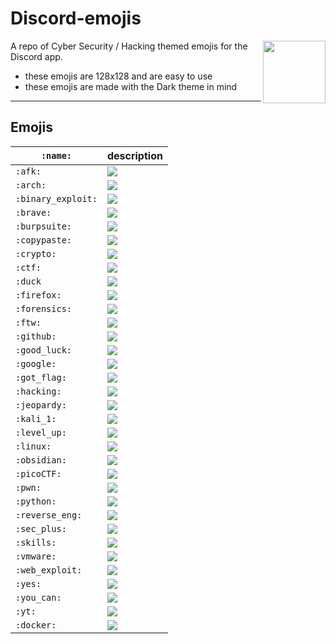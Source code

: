 # Discord-emojis

<img height='100' align=right src='./assets/discord.png'>

A repo of Cyber Security / Hacking themed emojis for the Discord app.

- these emojis are 128x128 and are easy to use
- these emojis are made with the Dark theme in mind

---

## Emojis 

| `:name:`                  | description                                 |
|---------------------------|---------------------------------------------|
| `:afk:`                   | ![](assets/emojis/afk.png)                  |  
| `:arch:`                  | ![](assets/emojis/arch.png)                 |
| `:binary_exploit:`        | ![](assets/emojis/binary_exploit.png)       |
| `:brave:`                 | ![](assets/emojis/brave.png)                |
| `:burpsuite:`             | ![](assets/emojis/burpsuite.png)            |
| `:copypaste:`             | ![](assets/emojis/copypaste.png)            |
| `:crypto:`                | ![](assets/emojis/crypto.png)               |
| `:ctf:`                   | ![](assets/emojis/ctf.png)                  |
| `:duck`                   | ![](assets/emojis/duck.png)                 |
| `:firefox:`               | ![](assets/emojis/firefox.png)              |
| `:forensics:`             | ![](assets/emojis/forensics.png)            |
| `:ftw:`                   | ![](assets/emojis/ftw.png)                  |
| `:github:`                | ![](assets/emojis/github.png)               |
| `:good_luck:`             | ![](assets/emojis/good_luck.png)            |
| `:google:`                | ![](assets/emojis/google.png)               |
| `:got_flag:`              | ![](assets/emojis/got_flag.png)             |
| `:hacking:`               | ![](assets/emojis/hacking.png)              |
| `:jeopardy:`              | ![](assets/emojis/jeopardy.png)             |
| `:kali_1:`                | ![](assets/emojis/kali_1.png)               |
| `:level_up:`              | ![](assets/emojis/level_up.png)             |
| `:linux:`                 | ![](assets/emojis/linux.png)                |
| `:obsidian:`              | ![](assets/emojis/obsidian.png)             |
| `:picoCTF:`               | ![](assets/emojis/picoCTF.png)              |
| `:pwn:`                   | ![](assets/emojis/pwn.png)                  |
| `:python:`                | ![](assets/emojis/python.png)               |
| `:reverse_eng:`           | ![](assets/emojis/reverse_eng.png)          |
| `:sec_plus:`              | ![](assets/emojis/sec_plus.png)             |
| `:skills:`                | ![](assets/emojis/skills.png)               |
| `:vmware:`                | ![](assets/emojis/vmware.png)               |
| `:web_exploit:`           | ![](assets/emojis/web_exploit.png)          |
| `:yes:`                   | ![](assets/emojis/yes.png)                  |
| `:you_can:`               | ![](assets/emojis/you_can.png)              |
| `:yt:`                    | ![](assets/emojis/yt.png)                   |
| `:docker:`                | ![](assets/emojis/docker.png)               |


